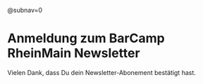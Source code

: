 @subnav=0
# Anmeldung zum BarCamp RheinMain **Newsletter**

Vielen Dank, dass Du dein Newsletter-Abonement bestätigt hast.
